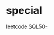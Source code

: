 # special

[leetcode SQL50-](special%20c432386a5a25484682ece9dc895dfe5e/leetcode%20SQL50-%20ff84daa6ef8847efb155e1a53fbd4a61.md)